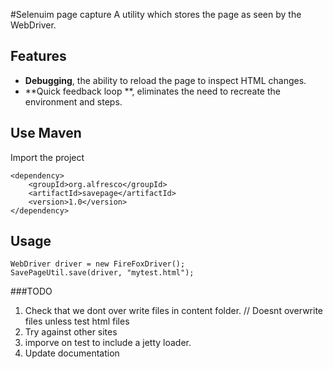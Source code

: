 #Selenuim page capture
A utility which stores the page as seen by the WebDriver.

## Features
- **Debugging**, the ability to reload the page to inspect HTML changes.
- **Quick feedback loop **, eliminates the need to recreate the environment and steps.

## Use Maven
Import the project
```
<dependency>
    <groupId>org.alfresco</groupId>
    <artifactId>savepage</artifactId>
    <version>1.0</version>
</dependency>
```
## Usage
```
WebDriver driver = new FireFoxDriver();
SavePageUtil.save(driver, "mytest.html");
```

###TODO
1. Check that we dont over write files in content folder. // Doesnt overwrite files unless test html files
2. Try against other sites
3. imporve on test to include a jetty loader. 
4. Update documentation